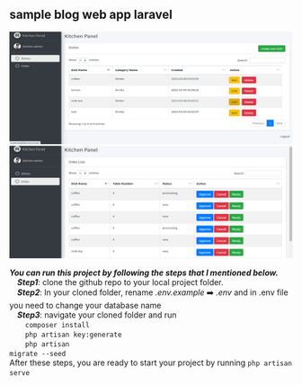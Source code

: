 ## sample blog web app laravel
<p align="center">
<img src="public/image2.png" width="600" height="200" />
<img src="public/image1.png" width="600" height="200" />
</p>

***You can run this project by following the steps that I mentioned below.***<br>
  &emsp;***Step1***: clone the github repo to your local project folder.<br>
  &emsp;***Step2***: In your cloned folder, rename *.env.example*  :arrow_right: *.env* and in .env file you need to change your database name<br>
  &emsp;***Step3***: navigate your cloned folder and run
    <br>&emsp;&emsp;<code>composer install</code>
    <br>&emsp;&emsp;<code>php artisan key:generate</code>
    <br>&emsp;&emsp;<code>php artisan migrate --seed </code><br>
    After these steps, you are ready to start your project by running <code>php artisan serve</code>
    
